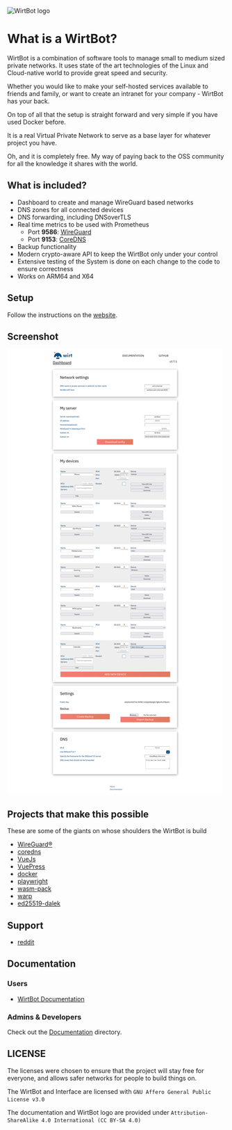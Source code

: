 ![WirtBot logo](Interface/public/logo.svg)

# What is a WirtBot?

WirtBot is a combination of software tools to manage small to medium sized private networks.
It uses state of the art technologies of the Linux and Cloud-native world to provide great speed and security.

Whether you would like to make your self-hosted services available to friends and family, or want to create an intranet for your company - WirtBot has your back.

On top of all that the setup is straight forward and very simple if you have used Docker before.

It is a real Virtual Private Network to serve as a base layer for whatever project you have.

Oh, and it is completely free. My way of paying back to the OSS community for all the knowledge it shares with the world.

## What is included?

- Dashboard to create and manage WireGuard based networks
- DNS zones for all connected devices
- DNS forwarding, including DNSoverTLS
- Real time metrics to be used with Prometheus
	- Port **9586**: [WireGuard](https://github.com/MindFlavor/prometheus_wireguard_exporter)
	- Port **9153**: [CoreDNS](https://coredns.io/plugins/metrics/)
- Backup functionality
- Modern crypto-aware API to keep the WirtBot only under your control
- Extensive testing of the System is done on each change to the code to ensure correctness
- Works on ARM64 and X64

## Setup

Follow the instructions on the [website](https://b-m-f.github.io/WirtBot/).

## Screenshot

![Dashboard Screenshot](dashboard.jpg)

## Projects that make this possible

These are some of the giants on whose shoulders the WirtBot is build

- [WireGuard® ](https://wireguard.com)
- [coredns](https://coredns.io/)
- [VueJs](https://v3.vuejs.org/)
- [VuePress](https://vuepress.vuejs.org/)
- [docker](https://www.docker.com/)
- [playwright](https://playwright.dev/)
- [wasm-pack](https://rustwasm.github.io/docs/wasm-pack/)
- [warp](https://github.com/seanmonstar/warp)
- [ed25519-dalek](https://github.com/dalek-cryptography/ed25519-dalek)

## Support

- [reddit](https://reddit.com/r/WirtBot)

## Documentation

### Users

- [WirtBot Documentation](https://b-m-f.github.io/WirtBot/documentation/)

### Admins & Developers

Check out the [Documentation](./Documentation) directory.

## LICENSE

The licenses were chosen to ensure that the project will stay free for everyone, and allows safer networks for people to build things on.

The WirtBot and Interface are licensed with `GNU Affero General Public License v3.0`

The documentation and WirtBot logo are provided under `Attribution-ShareAlike 4.0 International (CC BY-SA 4.0)`
